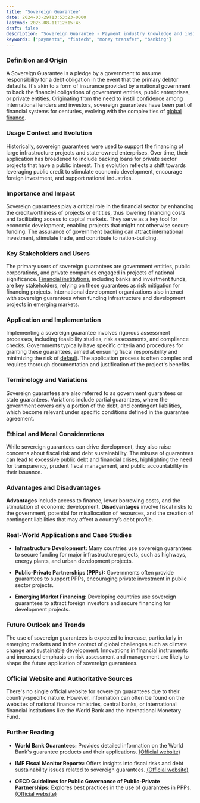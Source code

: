 ```yaml
---
title: "Sovereign Guarantee"
date: 2024-03-29T13:53:23+0000
lastmod: 2025-08-11T12:15:45
draft: false
description: "Sovereign Guarantee - Payment industry knowledge and insights"
keywords: ["payments", "fintech", "money transfer", "banking"]
---
```


### Definition and Origin

A Sovereign Guarantee is a pledge by a government to assume responsibility for a debt obligation in the event that the primary debtor defaults. It's akin to a form of insurance provided by a national government to back the financial obligations of government entities, public enterprises, or private entities. Originating from the need to instill confidence among international lenders and investors, sovereign guarantees have been part of financial systems for centuries, evolving with the complexities of [global finance](https://faisalkhanllc.xyz/resources/payments-wiki/i/international-finance/).

### Usage Context and Evolution

Historically, sovereign guarantees were used to support the financing of large infrastructure projects and state-owned enterprises. Over time, their application has broadened to include backing loans for private sector projects that have a public interest. This evolution reflects a shift towards leveraging public credit to stimulate economic development, encourage foreign investment, and support national industries.

### Importance and Impact

Sovereign guarantees play a critical role in the financial sector by enhancing the creditworthiness of projects or entities, thus lowering financing costs and facilitating access to capital markets. They serve as a key tool for economic development, enabling projects that might not otherwise secure funding. The assurance of government backing can attract international investment, stimulate trade, and contribute to nation-building.

### Key Stakeholders and Users

The primary users of sovereign guarantees are government entities, public corporations, and private companies engaged in projects of national significance. [Financial institutions](https://faisalkhanllc.xyz/resources/payments-wiki/f/financial-institution-fi/), including banks and investment funds, are key stakeholders, relying on these guarantees as risk mitigation for financing projects. International development organizations also interact with sovereign guarantees when funding infrastructure and development projects in emerging markets.

### Application and Implementation

Implementing a sovereign guarantee involves rigorous assessment processes, including feasibility studies, risk assessments, and compliance checks. Governments typically have specific criteria and procedures for granting these guarantees, aimed at ensuring fiscal responsibility and minimizing the risk of [default](https://faisalkhanllc.xyz/resources/payments-wiki/s/sovereign-default/). The application process is often complex and requires thorough documentation and justification of the project's benefits.

### Terminology and Variations

Sovereign guarantees are also referred to as government guarantees or state guarantees. Variations include partial guarantees, where the government covers only a portion of the debt, and contingent liabilities, which become relevant under specific conditions defined in the guarantee agreement.

### Ethical and Moral Considerations

While sovereign guarantees can drive development, they also raise concerns about fiscal risk and debt sustainability. The misuse of guarantees can lead to excessive public debt and financial crises, highlighting the need for transparency, prudent fiscal management, and public accountability in their issuance.

### Advantages and Disadvantages

**Advantages** include access to finance, lower borrowing costs, and the stimulation of economic development. **Disadvantages** involve fiscal risks to the government, potential for misallocation of resources, and the creation of contingent liabilities that may affect a country’s debt profile.

### Real-World Applications and Case Studies

- **Infrastructure Development:** Many countries use sovereign guarantees to secure funding for major infrastructure projects, such as highways, energy plants, and urban development projects.

- **Public-Private Partnerships (PPPs):** Governments often provide guarantees to support PPPs, encouraging private investment in public sector projects.

- **Emerging Market Financing:** Developing countries use sovereign guarantees to attract foreign investors and secure financing for development projects.

### Future Outlook and Trends

The use of sovereign guarantees is expected to increase, particularly in emerging markets and in the context of global challenges such as climate change and sustainable development. Innovations in financial instruments and increased emphasis on risk assessment and management are likely to shape the future application of sovereign guarantees.

### Official Website and Authoritative Sources

There's no single official website for sovereign guarantees due to their country-specific nature. However, information can often be found on the websites of national finance ministries, central banks, or international financial institutions like the World Bank and the International Monetary Fund.

### Further Reading

- **World Bank Guarantees:** Provides detailed information on the World Bank's guarantee products and their applications. [(Official website)](http://www.worldbank.org/en/products-and-services/guarantees)

- **IMF Fiscal Monitor Reports:** Offers insights into fiscal risks and debt sustainability issues related to sovereign guarantees. [(Official website)](http://www.imf.org/en/Publications/FM)

- **OECD Guidelines for Public Governance of Public-Private Partnerships:** Explores best practices in the use of guarantees in PPPs. [(Official website)](http://www.oecd.org/governance/budgeting/guidelines-for-public-governance-of-public-private-partnerships.htm)